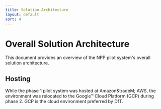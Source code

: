```yaml
---
title: Solution Architecture 
layout: default
sort: 4
---
```

# Overall Solution Architecture 
This document provides an overview of the NPP pilot system's overall solution architecture.

## Hosting
While the phase 1 pilot system was hosted at Amazon&tradeM; AWS, the environment was relocated to the Google&trade; Cloud Platform (GCP) during phase 2. GCP is the cloud environment preferred by DfT.

